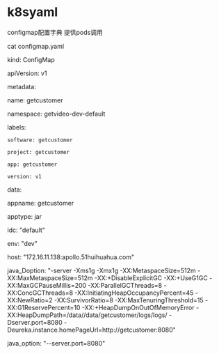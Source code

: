 # k8syaml
configmap配置字典 提供pods调用

cat configmap.yaml

kind: ConfigMap

apiVersion: v1

metadata:

  name: getcustomer
  
  namespace: getvideo-dev-default
  
  labels:
  
    software: getcustomer
    
    project: getcustomer
    
    app: getcustomer
    
    version: v1
    
data:

  appname: getcustomer
  
  apptype: jar
  
  idc: "default"
  
  env: "dev"
  
  host: "172.16.11.138:apollo.51huihuahua.com"
  
  java_Doption: "-server -Xms1g -Xmx1g -XX:MetaspaceSize=512m -XX:MaxMetaspaceSize=512m -XX:+DisableExplicitGC -XX:+UseG1GC -XX:MaxGCPauseMillis=200 -XX:ParallelGCThreads=8 -XX:ConcGCThreads=8 -XX:InitiatingHeapOccupancyPercent=45 -XX:NewRatio=2 -XX:SurvivorRatio=8 -XX:MaxTenuringThreshold=15 -XX:G1ReservePercent=10 -XX:+HeapDumpOnOutOfMemoryError -XX:HeapDumpPath=/data//data/getcustomer/logs/logs/ -Dserver.port=8080 -Deureka.instance.homePageUrl=http://getcustomer:8080"
  
  java_option: "--server.port=8080"
